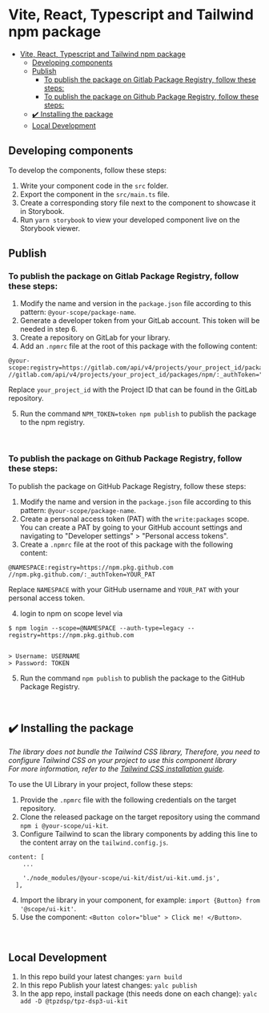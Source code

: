 # Vite, React, Typescript and Tailwind npm package

- [Vite, React, Typescript and Tailwind npm package](#vite-react-typescript-and-tailwind-npm-package)
  - [Developing components](#developing-components)
  - [Publish](#publish)
    - [To publish the package on Gitlab Package Registry, follow these steps:](#to-publish-the-package-on-gitlab-package-registry-follow-these-steps)
    - [To publish the package on Github Package Registry, follow these steps:](#to-publish-the-package-on-github-package-registry-follow-these-steps)
  - [✔️ Installing the package](#️-installing-the-package)
  - [Local Development](#local-development)


## Developing components

To develop the components, follow these steps:

1. Write your component code in the `src` folder.
2. Export the component in the `src/main.ts` file.
3. Create a corresponding story file next to the component to showcase it in Storybook.
4. Run `yarn storybook` to view your developed component live on the Storybook viewer.

## Publish

### To publish the package on Gitlab Package Registry, follow these steps:

1. Modify the name and version in the `package.json` file according to this pattern: `@your-scope/package-name`.
2. Generate a developer token from your GitLab account. This token will be needed in step 6.
3. Create a repository on GitLab for your library.
4. Add an `.npmrc` file at the root of this package with the following content:

```
@your-scope:registry=https://gitlab.com/api/v4/projects/your_project_id/packages/npm/
//gitlab.com/api/v4/projects/your_project_id/packages/npm/:_authToken="${NPM_TOKEN}"
```

Replace `your_project_id` with the Project ID that can be found in the GitLab repository.

5. Run the command `NPM_TOKEN=token npm publish` to publish the package to the npm registry.

<br>

### To publish the package on Github Package Registry, follow these steps:

To publish the package on GitHub Package Registry, follow these steps:

1. Modify the name and version in the `package.json` file according to this pattern: `@your-scope/package-name`.
2. Create a personal access token (PAT) with the `write:packages` scope. You can create a PAT by going to your GitHub account settings and navigating to "Developer settings" > "Personal access tokens".
3. Create a `.npmrc` file at the root of this package with the following content:

```
@NAMESPACE:registry=https://npm.pkg.github.com
//npm.pkg.github.com/:_authToken=YOUR_PAT
```

Replace `NAMESPACE` with your GitHub username and `YOUR_PAT` with your personal access token.

4. login to npm on scope level via

```
$ npm login --scope=@NAMESPACE --auth-type=legacy --registry=https://npm.pkg.github.com


> Username: USERNAME
> Password: TOKEN

```

5. Run the command `npm publish` to publish the package to the GitHub Package Registry.

<br>

## ✔️ Installing the package

*The library does not bundle the Tailwind CSS library, Therefore, you need to configure Tailwind CSS on your project to use this component library<br>
For more information, refer to the [Tailwind CSS installation guide](https://tailwindcss.com/docs/installation/framework-guides).*

To use the UI Library in your project, follow these steps:

1. Provide the `.npmrc` file with the following credentials on the target repository.
2. Clone the released package on the target repository using the command `npm i @your-scope/ui-kit`.
3. Configure Tailwind to scan the library components by adding this line to the content array on the `tailwind.config.js`.

```
content: [
    ...

    './node_modules/@your-scope/ui-kit/dist/ui-kit.umd.js',
  ],
```

4. Import the library in your component, for example: `import {Button} from '@scope/ui-kit'`.
5. Use the component: `<Button color="blue" > Click me! </Button>`.

<br>

## Local Development

1. In this repo build your latest changes: `yarn build`
2. In this repo Publish your latest changes: `yalc publish`
3. In the app repo, install package (this needs done on each change): `yalc add -D @tpzdsp/tpz-dsp3-ui-kit`